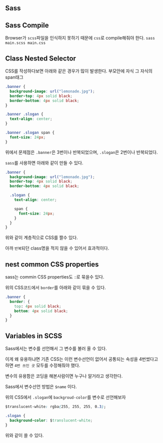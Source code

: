 ## Sass

## Sass Compile
Browser가 `scss`파일을 인식하지 못하기 때문에 `css`로 compile해줘야 한다.
`sass main.scss main.css`

## Class Nested Selector

CSS를 작성하다보면 아래와 같은 경우가 많이 발생한다.
부모안에 자식
그 자식의 span태그

```css
.banner {
  background-image: url("lemonade.jpg");
  border-top: 4px solid black;
  border-bottom: 4px solid black;
}

.banner .slogan {
  text-align: center;
}

.banner .slogan span {
  font-size: 24px;
}
```

위에서 문제점은 `.banner`은 3번이나 반복되었으며, `.slogan`은 2번이나 반복되었다.

`sass`를 사용하면 아래와 같이 만들 수 있다.

```css
.banner { 
  background-image: url("lemonade.jpg");
  border-top: 4px solid black;
  border-bottom: 4px solid black;

  .slogan { 
    text-align: center;

    span { 
      font-size: 24px;
    }
  }
}
```

위와 같이 계층적으로 CSS를 짤수 있다.

아까 `반복`되던 class명을 적지 않을 수 있어서 효과적이다.

## nest common CSS properties

sass는 commin CSS properties도 `:`로 묶을수 있다.

위의 CSS코드에서 `border`를 아래와 같이 묶을 수 있다.

```css
.banner {
  border: {
    top: 4px solid black;
    bottom: 4px solid black;
  }
}
```


## Variables in SCSS

Sass에서는 변수를 선언해서 그 변수를 불러 올 수 있다.

이게 왜 유용하냐면 기존 CSS는 이런 변수선언이 없어서 공통되는 속성을 4번썼다고 하면 `4번 쓰인 곳` 모두를 수정해줘야 했다.

변수의 유용함은 코딩을 해본사람이면 누구나 알거라고 생각한다.

Sass에서 변수선언 방법은 `$name` 이다.

위의 CSS에서 `.slogan`에 `backgroud-color`를 변수로 선언해보자

```css
$translucent-white: rgba(255, 255, 255, 0.3);

.slogan {
  background-color: $translucent-white;
}
```

위와 같이 쓸 수 있다.


